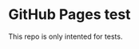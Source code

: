 # GitHub Pages test

This repo is only intented for tests.

<script type="text/javascript">
  var subscribersSiteId = '34f95fc7-4151-475d-bf42-09e7bd1320f0';
</script>
<script type="text/javascript" src="https://cdn.subscribers.com/assets/subscribers.js"></script>
